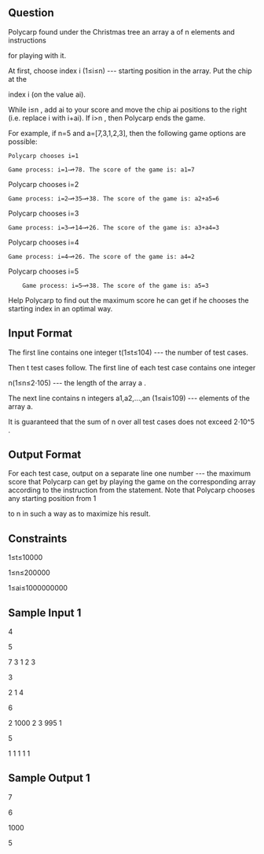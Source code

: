 ## Question

Polycarp found under the Christmas tree an array a of n elements and instructions 

for playing with it.

At first, choose index i  (1≤i≤n) --- starting position in the array. Put the chip at the 

index i (on the value ai).

While i≤n , add ai to your score and move the chip ai positions to the right (i.e. replace i with i+ai). If i>n , then Polycarp ends the game.

For example, if n=5 and a=[7,3,1,2,3], then the following game options are possible:

    Polycarp chooses i=1

    Game process: i=1⟶+78. The score of the game is: a1=7

Polycarp chooses i=2

    Game process: i=2⟶+35⟶+38. The score of the game is: a2+a5=6

Polycarp chooses i=3

    Game process: i=3⟶+14⟶+26. The score of the game is: a3+a4=3

Polycarp chooses i=4

    Game process: i=4⟶+26. The score of the game is: a4=2

Polycarp chooses i=5

        Game process: i=5⟶+38. The score of the game is: a5=3

Help Polycarp to find out the maximum score he can get if he chooses the starting index in an optimal way.

## Input Format

The first line contains one integer t(1≤t≤104) --- the number of test cases. 

Then t test cases follow.  The first line of each test case contains one integer

 n(1≤n≤2⋅105) --- the length of the array a .

The next line contains n integers a1,a2,...,an (1≤ai≤109) --- elements of the array a.

It is guaranteed that the sum of n over all test cases does not exceed 2⋅10^5 .

## Output Format

For each test case, output on a separate line one number --- the maximum score that Polycarp can get by playing the game on the corresponding array according to the instruction from the statement. Note that Polycarp chooses any starting position from 1

to n in such a way as to maximize his result.

## Constraints

1≤t≤10000

1≤n≤200000

1≤ai≤1000000000

## Sample Input 1

4

5

7 3 1 2 3

3

2 1 4

6

2 1000 2 3 995 1

5

1 1 1 1 1

## Sample Output 1

7

6

1000

5
